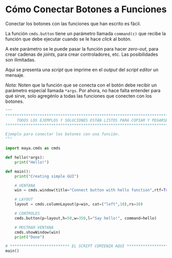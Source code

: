 # Cómo Conectar Botones a Funciones

Conectar los botones con las funciones que han escrito es fácil.

La función `cmds.button` tiene un parámetro llamada `command(c)` que recibe la función que debe ejecutar cuando se le hace _click_ al botón.

A este parámetro se le puede pasar la función para hacer _zero-out_, para crear cadenas de _joints_, para crear controladores, etc. Las posibilidades son ilimitadas.

Aquí se presenta una _script_ que imprime en el _output_ del _script editor_ un mensaje.

*Nota:* Noten que la función que se conecta con el botón debe recibir un parámetro especial llamada `*args`.
Por ahora, no hace falta entender para qué sirve, solo agregénlo a todas las funciones que conecten con los botones.

```python
"""
****************************************************************************************************
     TODOS LOS EJEMPLOS Y SOLUCIONES ESTÁN LISTOS PARA COPIAR Y PEGARSE EN EL SCRIPT EDITOR
****************************************************************************************************

Ejemplo para conectar los botones con una función.
"""

import maya.cmds as cmds

def hello(*args):
    print("Hello!")

def main():
    print("Creating simple GUI")

    # VENTANA
    win = cmds.window(title="Connect button with hello function",rtf=True, sizeable=False, widthHeight=(370,60))

    # LAYOUT
    layout = cmds.columnLayout(p=win, cat=("left",10),rs=10)

    # CONTROLES
    cmds.button(p=layout,h=50,w=350,l="Say hello!", command=hello)

    # MOSTRAR VENTANA
    cmds.showWindow(win)
    print("Done")

# ************************** EL SCRIPT COMIENZA AQUI **************************
main()
```
